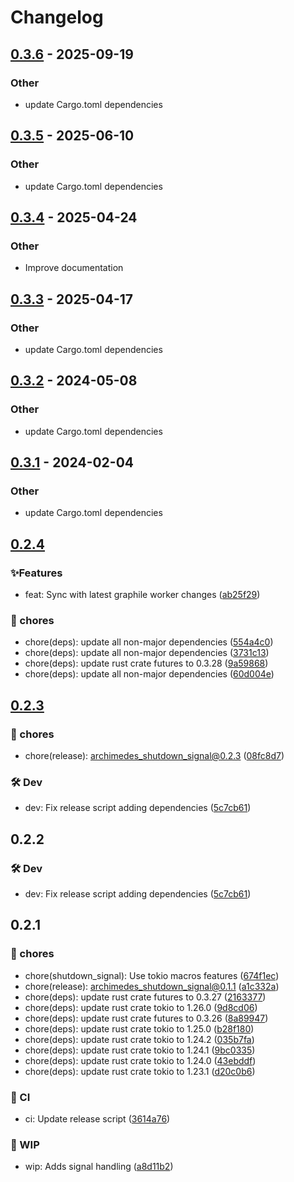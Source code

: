 # Changelog

## [0.3.6](https://github.com/leo91000/graphile_worker_rs/compare/graphile_worker_shutdown_signal-v0.3.5...graphile_worker_shutdown_signal-v0.3.6) - 2025-09-19

### Other

- update Cargo.toml dependencies

## [0.3.5](https://github.com/leo91000/graphile_worker_rs/compare/graphile_worker_shutdown_signal-v0.3.4...graphile_worker_shutdown_signal-v0.3.5) - 2025-06-10

### Other

- update Cargo.toml dependencies

## [0.3.4](https://github.com/leo91000/graphile_worker_rs/compare/graphile_worker_shutdown_signal-v0.3.3...graphile_worker_shutdown_signal-v0.3.4) - 2025-04-24

### Other

- Improve documentation

## [0.3.3](https://github.com/leo91000/graphile_worker_rs/compare/graphile_worker_shutdown_signal-v0.3.2...graphile_worker_shutdown_signal-v0.3.3) - 2025-04-17

### Other

- update Cargo.toml dependencies

## [0.3.2](https://github.com/leo91000/graphile_worker_rs/compare/graphile_worker_shutdown_signal-v0.3.1...graphile_worker_shutdown_signal-v0.3.2) - 2024-05-08

### Other
- update Cargo.toml dependencies

## [0.3.1](https://github.com/leo91000/graphile_worker_rs/compare/graphile_worker_shutdown_signal-v0.3.0...graphile_worker_shutdown_signal-v0.3.1) - 2024-02-04

### Other
- update Cargo.toml dependencies

## [0.2.4](https://github.com/leo91000/archimedes/releases/tag/archimedes_shutdown_signal@0.2.4)


### ✨Features

* feat: Sync with latest graphile worker changes ([ab25f29](https://github.com/leo91000/archimedes/commit/ab25f29))

### 🧹 chores

* chore(deps): update all non-major dependencies ([554a4c0](https://github.com/leo91000/archimedes/commit/554a4c0))
* chore(deps): update all non-major dependencies ([3731c13](https://github.com/leo91000/archimedes/commit/3731c13))
* chore(deps): update rust crate futures to 0.3.28 ([9a59868](https://github.com/leo91000/archimedes/commit/9a59868))
* chore(deps): update all non-major dependencies ([60d004e](https://github.com/leo91000/archimedes/commit/60d004e))


## [0.2.3](https://github.com/leo91000/archimedes/releases/tag/archimedes_shutdown_signal@0.2.3)


### 🧹 chores

* chore(release): archimedes_shutdown_signal@0.2.3 ([08fc8d7](https://github.com/leo91000/archimedes/commit/08fc8d7))

### 🛠 Dev

* dev: Fix release script adding dependencies ([5c7cb61](https://github.com/leo91000/archimedes/commit/5c7cb61))


## 0.2.2


### 🛠 Dev

* dev: Fix release script adding dependencies ([5c7cb61](https://github.com/leo91000/archimedes/commit/5c7cb61))

## 0.2.1


### 🧹 chores

* chore(shutdown_signal): Use tokio macros features ([674f1ec](https://github.com/leo91000/archimedes/commit/674f1ec))
* chore(release): archimedes_shutdown_signal@0.1.1 ([a1c332a](https://github.com/leo91000/archimedes/commit/a1c332a))
* chore(deps): update rust crate futures to 0.3.27 ([2163377](https://github.com/leo91000/archimedes/commit/2163377))
* chore(deps): update rust crate tokio to 1.26.0 ([9d8cd06](https://github.com/leo91000/archimedes/commit/9d8cd06))
* chore(deps): update rust crate futures to 0.3.26 ([8a89947](https://github.com/leo91000/archimedes/commit/8a89947))
* chore(deps): update rust crate tokio to 1.25.0 ([b28f180](https://github.com/leo91000/archimedes/commit/b28f180))
* chore(deps): update rust crate tokio to 1.24.2 ([035b7fa](https://github.com/leo91000/archimedes/commit/035b7fa))
* chore(deps): update rust crate tokio to 1.24.1 ([9bc0335](https://github.com/leo91000/archimedes/commit/9bc0335))
* chore(deps): update rust crate tokio to 1.24.0 ([43ebddf](https://github.com/leo91000/archimedes/commit/43ebddf))
* chore(deps): update rust crate tokio to 1.23.1 ([d20c0b6](https://github.com/leo91000/archimedes/commit/d20c0b6))

### 🤖 CI

* ci: Update release script ([3614a76](https://github.com/leo91000/archimedes/commit/3614a76))

### 🚧 WIP

* wip: Adds signal handling ([a8d11b2](https://github.com/leo91000/archimedes/commit/a8d11b2))





